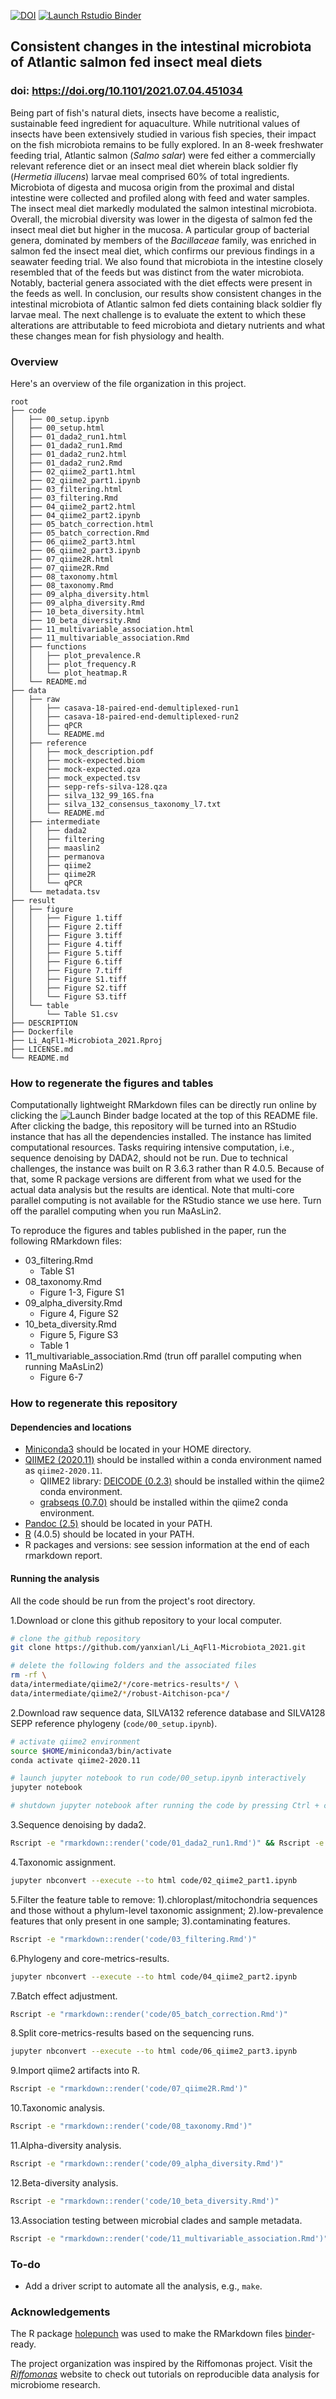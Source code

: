<!-- badges: start -->
  [![DOI](https://zenodo.org/badge/272967155.svg)](https://zenodo.org/badge/latestdoi/272967155)
  [![Launch Rstudio Binder](http://mybinder.org/badge_logo.svg)](https://mybinder.org/v2/gh/yanxianl/Li_AqFl1-Microbiota_2020/master?urlpath=rstudio)
<!-- badges: end -->

## Consistent changes in the intestinal microbiota of Atlantic salmon fed insect meal diets
### doi: https://doi.org/10.1101/2021.07.04.451034

Being part of fish's natural diets, insects have become a realistic, sustainable feed ingredient for aquaculture. While nutritional values of insects have been extensively studied in various fish species, their impact on the fish microbiota remains to be fully explored. In an 8-week freshwater feeding trial, Atlantic salmon (*Salmo salar*) were fed either a commercially relevant reference diet or an insect meal diet wherein black soldier fly (*Hermetia illucens*) larvae meal comprised 60% of total ingredients. Microbiota of digesta and mucosa origin from the proximal and distal intestine were collected and profiled along with feed and water samples. The insect meal diet markedly modulated the salmon intestinal microbiota. Overall, the microbial diversity was lower in the digesta of salmon fed the insect meal diet but higher in the mucosa. A particular group of bacterial genera, dominated by members of the *Bacillaceae* family, was enriched in salmon fed the insect meal diet, which confirms our previous findings in a seawater feeding trial. We also found that microbiota in the intestine closely resembled that of the feeds but was distinct from the water microbiota. Notably, bacterial genera associated with the diet effects were present in the feeds as well. In conclusion, our results show consistent changes in the intestinal microbiota of Atlantic salmon fed diets containing black soldier fly larvae meal. The next challenge is to evaluate the extent to which these alterations are attributable to feed microbiota and dietary nutrients and what these changes mean for fish physiology and health. 

### Overview

Here's an overview of the file organization in this project.
```
root
├── code
│   ├── 00_setup.ipynb
│   ├── 00_setup.html
│   ├── 01_dada2_run1.html
│   ├── 01_dada2_run1.Rmd
│   ├── 01_dada2_run2.html
│   ├── 01_dada2_run2.Rmd
│   ├── 02_qiime2_part1.html
│   ├── 02_qiime2_part1.ipynb
│   ├── 03_filtering.html
│   ├── 03_filtering.Rmd
│   ├── 04_qiime2_part2.html
│   ├── 04_qiime2_part2.ipynb
│   ├── 05_batch_correction.html
│   ├── 05_batch_correction.Rmd
│   ├── 06_qiime2_part3.html
│   ├── 06_qiime2_part3.ipynb
│   ├── 07_qiime2R.html
│   ├── 07_qiime2R.Rmd
│   ├── 08_taxonomy.html
│   ├── 08_taxonomy.Rmd
│   ├── 09_alpha_diversity.html
│   ├── 09_alpha_diversity.Rmd
│   ├── 10_beta_diversity.html
│   ├── 10_beta_diversity.Rmd
│   ├── 11_multivariable_association.html
│   ├── 11_multivariable_association.Rmd
│   ├── functions
│   │   ├── plot_prevalence.R
│   │   ├── plot_frequency.R
│   │   └── plot_heatmap.R
│   └── README.md
├── data
│   ├── raw
│   │   ├── casava-18-paired-end-demultiplexed-run1
│   │   ├── casava-18-paired-end-demultiplexed-run2
│   │   ├── qPCR
│   │   └── README.md
│   ├── reference
│   │   ├── mock_description.pdf
│   │   ├── mock-expected.biom
│   │   ├── mock-expected.qza
│   │   ├── mock_expected.tsv
│   │   ├── sepp-refs-silva-128.qza
│   │   ├── silva_132_99_16S.fna
│   │   ├── silva_132_consensus_taxonomy_l7.txt
│   │   └── README.md
│   ├── intermediate
│   │   ├── dada2
│   │   ├── filtering
│   │   ├── maaslin2
│   │   ├── permanova
│   │   ├── qiime2
│   │   ├── qiime2R
│   │   └── qPCR
│   └── metadata.tsv
├── result
│   ├── figure
│   │   ├── Figure 1.tiff
│   │   ├── Figure 2.tiff
│   │   ├── Figure 3.tiff
│   │   ├── Figure 4.tiff
│   │   ├── Figure 5.tiff
│   │   ├── Figure 6.tiff
│   │   ├── Figure 7.tiff
│   │   ├── Figure S1.tiff
│   │   ├── Figure S2.tiff
│   │   └── Figure S3.tiff
│   └── table
│       └── Table S1.csv
├── DESCRIPTION
├── Dockerfile
├── Li_AqFl1-Microbiota_2021.Rproj
├── LICENSE.md
└── README.md
```

### How to regenerate the figures and tables
Computationally lightweight RMarkdown files can be directly run online by clicking the ![Launch Binder](http://mybinder.org/badge_logo.svg) badge located at the top of this README file. After clicking the badge, this repository will be turned into an RStudio instance that has all the dependencies installed. The instance has limited computational resources. Tasks requiring intensive computation, i.e., sequence denoising by DADA2, should not be run. Due to technical challenges, the instance was built on R 3.6.3 rather than R 4.0.5. Because of that, some R package versions are different from what we used for the actual data analysis but the results are identical. Note that multi-core parallel computing is not available for the RStudio stance we use here. Turn off the parallel computing when you run MaAsLin2.

To reproduce the figures and tables published in the paper, run the following RMarkdown files:

* 03_filtering.Rmd
  * Table S1
* 08_taxonomy.Rmd  
  * Figure 1-3, Figure S1
* 09_alpha_diversity.Rmd
  * Figure 4, Figure S2
* 10_beta_diversity.Rmd
  * Figure 5, Figure S3
  * Table 1
* 11_multivariable_association.Rmd (trun off parallel computing when running MaAsLin2)
  * Figure 6-7
  
### How to regenerate this repository

#### Dependencies and locations

* [Miniconda3](https://docs.conda.io/en/latest/miniconda.html) should be located in your HOME directory.
* [QIIME2 (2020.11)](https://docs.qiime2.org/2020.11/) should be installed within a conda environment named as `qiime2-2020.11`.
  * QIIME2 library: [DEICODE (0.2.3)](https://library.qiime2.org/plugins/deicode/19/) should be installed within the qiime2 conda environment.
  * [grabseqs (0.7.0)](https://github.com/louiejtaylor/grabseqs) should be installed within the qiime2 conda environment.
* [Pandoc (2.5)](https://pandoc.org/index.html) should be located in your PATH.
* [R](https://www.r-project.org/) (4.0.5) should be located in your PATH.
* R packages and versions: see session information at the end of each rmarkdown report.
  
#### Running the analysis

All the code should be run from the project's root directory.

1.Download or clone this github repository to your local computer.
```bash
# clone the github repository
git clone https://github.com/yanxianl/Li_AqFl1-Microbiota_2021.git

# delete the following folders and the associated files 
rm -rf \
data/intermediate/qiime2/*/core-metrics-results*/ \
data/intermediate/qiime2/*/robust-Aitchison-pca*/ 
```
2.Download raw sequence data, SILVA132 reference database and SILVA128 SEPP reference phylogeny (`code/00_setup.ipynb`).
```bash
# activate qiime2 environment
source $HOME/miniconda3/bin/activate
conda activate qiime2-2020.11

# launch jupyter notebook to run code/00_setup.ipynb interactively
jupyter notebook

# shutdown jupyter notebook after running the code by pressing Ctrl + c in the terminal
```
3.Sequence denoising by dada2.
```bash
Rscript -e "rmarkdown::render('code/01_dada2_run1.Rmd')" && Rscript -e "rmarkdown::render('code/01_dada2_run2.Rmd')"
```
4.Taxonomic assignment.
```bash
jupyter nbconvert --execute --to html code/02_qiime2_part1.ipynb
```
5.Filter the feature table to remove: 1).chloroplast/mitochondria sequences and those without a phylum-level taxonomic assignment;
2).low-prevalence features that only present in one sample; 3).contaminating features.
```bash
Rscript -e "rmarkdown::render('code/03_filtering.Rmd')"
```
6.Phylogeny and core-metrics-results.
```bash
jupyter nbconvert --execute --to html code/04_qiime2_part2.ipynb
```
7.Batch effect adjustment.
```bash
Rscript -e "rmarkdown::render('code/05_batch_correction.Rmd')"
```
8.Split core-metrics-results based on the sequencing runs.
```bash
jupyter nbconvert --execute --to html code/06_qiime2_part3.ipynb
```
9.Import qiime2 artifacts into R.
```bash
Rscript -e "rmarkdown::render('code/07_qiime2R.Rmd')"
```
10.Taxonomic analysis.
```bash
Rscript -e "rmarkdown::render('code/08_taxonomy.Rmd')"
```
11.Alpha-diversity analysis.
```bash
Rscript -e "rmarkdown::render('code/09_alpha_diversity.Rmd')"
```
12.Beta-diversity analysis.
```bash
Rscript -e "rmarkdown::render('code/10_beta_diversity.Rmd')"
```
13.Association testing between microbial clades and sample metadata.
```bash
Rscript -e "rmarkdown::render('code/11_multivariable_association.Rmd')"
```

### To-do

* Add a driver script to automate all the analysis, e.g., `make`.

### Acknowledgements

The R package [holepunch](https://karthik.github.io/holepunch/) was used to make the RMarkdown files [binder](https://mybinder.org/)-ready. 

The project organization was inspired by the Riffomonas project. Visit the [*Riffomonas*](http://www.riffomonas.org/) website to check out tutorials on reproducible data analysis for microbiome research.
